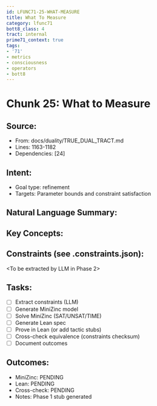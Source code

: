 ```yaml
---
id: LFUNC71-25-WHAT-MEASURE
title: What To Measure
category: lfunc71
bott8_class: 4
tract: internal
prime71_context: true
tags:
- '71'
- metrics
- consciousness
- operators
- bott8
---
```



# Chunk 25: What to Measure

## Source:
- From: docs/duality/TRUE_DUAL_TRACT.md
- Lines: 1163-1182
- Dependencies: [24]

## Intent:
- Goal type: refinement
- Targets: Parameter bounds and constraint satisfaction

## Natural Language Summary:
<To be filled during extraction phase>

## Key Concepts:
<To be identified from source during extraction>

## Constraints (see .constraints.json):
<To be extracted by LLM in Phase 2>

## Tasks:
- [ ] Extract constraints (LLM)
- [ ] Generate MiniZinc model
- [ ] Solve MiniZinc (SAT/UNSAT/TIME)
- [ ] Generate Lean spec
- [ ] Prove in Lean (or add tactic stubs)
- [ ] Cross-check equivalence (constraints checksum)
- [ ] Document outcomes

## Outcomes:
- MiniZinc: PENDING
- Lean: PENDING
- Cross-check: PENDING
- Notes: Phase 1 stub generated
